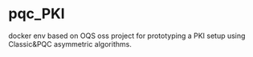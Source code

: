 # pqc_PKI
docker env based on OQS oss project for prototyping a PKI setup using Classic&amp;PQC asymmetric algorithms.

